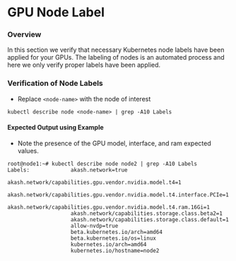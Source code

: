 # GPU Node Label

### Overview

In this section we verify that necessary Kubernetes node labels have been applied for your GPUs.  The labeling of nodes is an automated process and here we only verify proper labels have been applied.

### Verification of Node Labels

* Replace `<node-name>` with the node of interest

```
kubectl describe node <node-name> | grep -A10 Labels
```

#### Expected Output using Example

* Note the presence of the GPU model, interface, and ram expected values.

```
root@node1:~# kubectl describe node node2 | grep -A10 Labels
Labels:             akash.network=true
                    akash.network/capabilities.gpu.vendor.nvidia.model.t4=1
                    akash.network/capabilities.gpu.vendor.nvidia.model.t4.interface.PCIe=1
                    akash.network/capabilities.gpu.vendor.nvidia.model.t4.ram.16Gi=1
                    akash.network/capabilities.storage.class.beta2=1
                    akash.network/capabilities.storage.class.default=1
                    allow-nvdp=true
                    beta.kubernetes.io/arch=amd64
                    beta.kubernetes.io/os=linux
                    kubernetes.io/arch=amd64
                    kubernetes.io/hostname=node2
```
